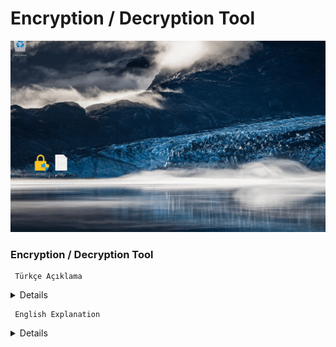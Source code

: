 # Encryption / Decryption Tool


![sample](https://github.com/abdullah-erturk/Encryption-Decryption-Tool/blob/main/preview.gif)



### Encryption / Decryption Tool

     Türkçe Açıklama

<details>

Bu program dosya şifreleme ve şifre çözme işlemlerini kolaylıkla gerçekleştirmenizi sağlar. Dosyalarınızı güvenle şifreleyebilir ve ihtiyaç duyduğunuzda şifresini çözebilirsiniz.

Virustotal Raporu:
https://www.virustotal.com/gui/file/58efe977c9cac150432b9eb7aa37fe2a75f572fe75fd261774dd696ffbf7276f/detection


### ÖZELLİKLER:

•	AES-256 Şifreleme: Güvenli dosya şifreleme algoritması.

•	Komut Satırı Kullanımı: Hızlı ve etkili işlem.

•	Sağ Tık Menüsü Entegrasyonu: Dosyaları sağ tık menüsü aracılığıyla kolayca şifreleyin ya da şifrelerini çözün.

•	Kullanıcıdan Alınan Parola ve Salt Değeri: Güvenliği artırır.

•	Hata Yönetimi: Eksik dosya, yanlış parola veya salt gibi durumların ele alınması.


### KULLANIM:

Programın 2 tür kullanım yöntemi vardır.

#### Birinci yöntem (kurulum):
Programı çalıştırın, konsol ekranında programın kurulumu ile ilgili gelecek soruya "evet" cevabı verin.

Kurulum kısa sürede tamamlanacaktır.

Artık Windows ortamında her türlü dosyanızda sağ tıkladığınızda "Dosya Şifrele" ve şifrelenmiş dosyalar için de "Dosya Şifresini Çöz" seçenekleri ile kullanabilirsiniz.

#### İkinci yöntem (sürükle-bırak-şifrele/şifre çöz):
Herhangi bir uzantıya sahip dosyayı encrypt.exe dosyasının üzerine sürükleyip bırakın, bir konsol ekranı açılacak ve şifre ve salt değeri belirlemenizi isteyecektir.

Şifrelenmiş bir dosyanın şifresini çözmek için .enc uzantılı dosyayı encrypt.exe dosyasının üzerine sürükleyip bırakın ve önceden belirlediğiniz şifreyi ve salt değerini girin.

### NASIL ÇALIŞIR:

•	Kullanıcıdan parola ve salt bilgilerin güvenli bir şekilde girilmesi istenir.

•	Parola ve salt bilgileri kullanılarak bir AES-256 anahtarı oluşturulur.

•	Dosya Şifrelenir.

•	Orijinal dosyanın hash değeri hesaplanır ve dosya başına eklenir.

•	AES algoritması ile dosya şifrelenir.

•	Initialization Vector (IV) ve orijinal dosya uzantısı gibi bilgiler şifreli dosyanın başına eklenir.

•	Yeni Dosya Oluşturulur: Şifrelenmiş dosya .enc uzantısı ile kaydedilir ve orijinal dosya silinir.

•	Şifreli dosya içeriğinde şifre ve salt bilgisi depolanmaz, sadece kullanıcının girdiği şifre ve salt bilgilerinin hash değeri depolanır.

### ÖNEMLİ NOTLAR:

Parolayı unutmanız durumunda şifreli dosyalarınızı bir daha açamazsınız. Bu nedenle parolanızı güvenli bir şekilde saklamanız önemlidir.

Program, dosya uzantı ve boyut kısıtlaması olmaksızın her türlü dosyayı şifreleyebilir. Yüksek boyutlu dosyaların şifrelenme işlemi uzun sürebilir. 5 GB'lık bir dosyanın şifreleme süresi yaklaşık 30 saniyedir. Elbette bu süre bilgisayarınızın donanım gücüne göre değişecektir.

Şifrelenmiş dosyaların orijinal uzantısı şifreleme esnasında kaybolur. Örneğin test.txt dosyasını şifrelediğinizde dosyanın yeni uzantısı .enc unzantısı ile birlite test.enc olacaktır.

Program tamamen açık kaynak kodludur. Repodan indirip Visual Studio ile istediğiniz değişiklikleri yaparak derleyip kullanabilirsiniz.

</details>


     English Explanation

<details>
This program allows you to easily perform file encryption and decryption operations. You can securely encrypt your files and decrypt them whenever you need.

Virustotal Report:
https://www.virustotal.com/gui/file/1db7f5f64efa3aa8e32f38a45bddcc420c7357a73c6681e5422837bfe0a93230/detection


### FEATURES:

All types of files are encrypted without file extension and size restrictions.

Users can encrypt and decrypt their files with passwords they specify.

The program performs a strong encryption process with the Advanced Encryption Standard (AES) algorithm.

### USAGE:

There are 2 types of usage methods for the program.

#### First method (installation):
Run the program, answer "yes" to the question about the installation of the program on the console screen.

The installation will be completed in a short time.

Now, when you right-click on any file in the Windows environment, you can use it with the "Encrypt File" option and for encrypted files, with the "Remove File Encryption" option.

#### Second method (drag-drop-encrypt/decrypt):
Drag and drop any file with any extension onto the encrypt.exe file, a console screen will open and ask you to specify a password.

To decrypt an encrypted file, drag and drop the .enc file onto the encrypt.exe file and enter the password you specified before.

### IMPORTANT NOTES:

If you forget the password, you cannot open your encrypted files again. Therefore, it is important to keep your password securely.

The program can encrypt all types of files without file extension and size restrictions. The encryption process of large files may take a long time. The encryption time for a 5 GB file is approximately 30 seconds. Of course, this time will vary depending on the hardware power of your computer.

The original extension of the encrypted files is protected during encryption. For example, when you encrypt the test.txt file, the new extension of the file will be test.txt.enc with the .enc extension.

The program is completely open source. You can download it from the repo, compile it with Visual Studio and use it by making the changes you want.

</details>


